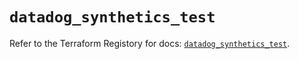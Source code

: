 # `datadog_synthetics_test`

Refer to the Terraform Registory for docs: [`datadog_synthetics_test`](https://registry.terraform.io/providers/datadog/datadog/3.28.0/docs/resources/synthetics_test).
